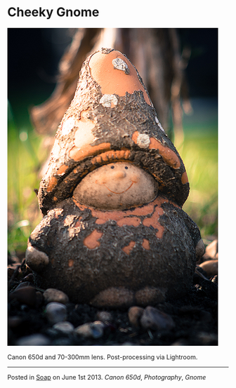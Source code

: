 # Cheeky Gnome

![Cheeky Old Gnome](img/cheekyGnome.jpg "Cheeky Old Garden Gnome")

Canon 650d and 70-300mm lens.  Post-processing via Lightroom.

---

Posted in [Soap](../ "Soap") on June 1st 2013.  _Canon 650d_, _Photography_, _Gnome_